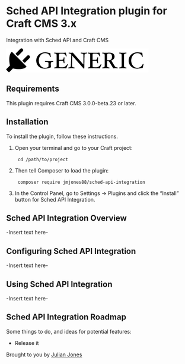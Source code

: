 # Sched API Integration plugin for Craft CMS 3.x

Integration with Sched API and Craft CMS

![Screenshot](resources/img/plugin-logo.png)

## Requirements

This plugin requires Craft CMS 3.0.0-beta.23 or later.

## Installation

To install the plugin, follow these instructions.

1. Open your terminal and go to your Craft project:

        cd /path/to/project

2. Then tell Composer to load the plugin:

        composer require jmjones88/sched-api-integration

3. In the Control Panel, go to Settings → Plugins and click the “Install” button for Sched API Integration.

## Sched API Integration Overview

-Insert text here-

## Configuring Sched API Integration

-Insert text here-

## Using Sched API Integration

-Insert text here-

## Sched API Integration Roadmap

Some things to do, and ideas for potential features:

* Release it

Brought to you by [Julian Jones](http://julianmjones.com)
